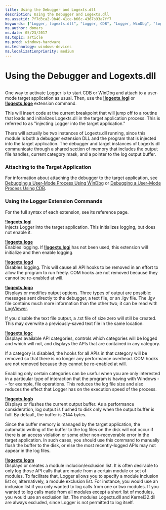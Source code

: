 ```yaml
---
title: Using the Debugger and Logexts.dll
description: Using the Debugger and Logexts.dll
ms.assetid: 7f7d3ca2-9b40-41ce-b66c-4367b93a7ff7
keywords: ["Logger, logexts.dll", "Logger, CDB", "Logger, WinDbg", "logexts.dll"]
ms.author: domars
ms.date: 05/23/2017
ms.topic: article
ms.prod: windows-hardware
ms.technology: windows-devices
ms.localizationpriority: medium
---
```


# Using the Debugger and Logexts.dll


## <span id="ddk_using_the_debugger_and_logexts_dll_dtoolq"></span><span id="DDK_USING_THE_DEBUGGER_AND_LOGEXTS_DLL_DTOOLQ"></span>


One way to activate Logger is to start CDB or WinDbg and attach to a user-mode target application as usual. Then, use the [**!logexts.logi**](-logexts-logi.md) or [**!logexts.loge**](-logexts-loge.md) extension command.

This will insert code at the current breakpoint that will jump off to a routine that loads and initializes Logexts.dll in the target application process. This is referred to as "injecting Logger into the target application."

There will actually be two instances of Logexts.dll running, since this module is both a debugger extension DLL and the program that is injected into the target application. The debugger and target instances of Logexts.dll communicate through a shared section of memory that includes the output file handles, current category mask, and a pointer to the log output buffer.

### <span id="attaching_to_the_target_application"></span><span id="ATTACHING_TO_THE_TARGET_APPLICATION"></span>Attaching to the Target Application

For information about attaching the debugger to the target application, see [Debugging a User-Mode Process Using WinDbg](debugging-a-user-mode-process-using-windbg.md) or [Debugging a User-Mode Process Using CDB](debugging-a-user-mode-process-using-cdb.md).

### <span id="using_the_logger_extension_commands"></span><span id="USING_THE_LOGGER_EXTENSION_COMMANDS"></span>Using the Logger Extension Commands

For the full syntax of each extension, see its reference page.

<span id="_LOGEXTS.LOGI"></span>[**!logexts.logi**](-logexts-logi.md)  
Injects Logger into the target application. This initializes logging, but does not enable it.

<span id="_LOGEXTS.LOGE"></span>[**!logexts.loge**](-logexts-loge.md)  
Enables logging. If [**!logexts.logi**](-logexts-logi.md) has not been used, this extension will initialize and then enable logging.

<span id="_LOGEXTS.LOGD"></span>[**!logexts.logd**](-logexts-logd.md)  
Disables logging. This will cause all API hooks to be removed in an effort to allow the program to run freely. COM hooks are not removed because they cannot be re-enabled at will.

<span id="_LOGEXTS.LOGO"></span>[**!logexts.logo**](-logexts-logo.md)  
Displays or modifies output options. Three types of output are possible: messages sent directly to the debugger, a text file, or an .lgv file. The .lgv file contains much more information than the other two; it can be read with [LogViewer](logviewer.md).

If you disable the text file output, a .txt file of size zero will still be created. This may overwrite a previously-saved text file in the same location.

<span id="_LOGEXTS.LOGC"></span>[**!logexts.logc**](-logexts-logc.md)  
Displays available API categories, controls which categories will be logged and which will not, and displays the APIs that are contained in any category.

If a category is disabled, the hooks for all APIs in that category will be removed so that there is no longer any performance overhead. COM hooks are not removed because they cannot be re-enabled at will.

Enabling only certain categories can be useful when you are only interested in a particular type of interaction that the program is having with Windows -- for example, file operations. This reduces the log file size and also reduces the effect that Logger has on the execution speed of the process.

<span id="_LOGEXTS.LOGB"></span>[**!logexts.logb**](-logexts-logb.md)  
Displays or flushes the current output buffer. As a performance consideration, log output is flushed to disk only when the output buffer is full. By default, the buffer is 2144 bytes.

Since the buffer memory is managed by the target application, the automatic writing of the buffer to the log files on the disk will not occur if there is an access violation or some other non-recoverable error in the target application. In such cases, you should use this command to manually flush the buffer to the disk, or else the most recently-logged APIs may not appear in the log files.

<span id="_LOGEXTS.LOGM"></span>[**!logexts.logm**](-logexts-logm.md)  
Displays or creates a module inclusion/exclusion list. It is often desirable to only log those API calls that are made from a certain module or set of modules. To facilitate that, Logger allows you to specify a module inclusion list or, alternatively, a module exclusion list. For instance, you would use an inclusion list if you only wanted to log calls from one or two modules. If you wanted to log calls made from all modules except a short list of modules, you would use an exclusion list. The modules Logexts.dll and Kernel32.dll are always excluded, since Logger is not permitted to log itself.

 

 





